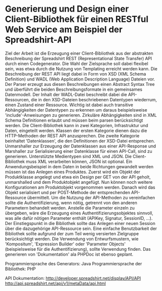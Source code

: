 # Generierung und Design einer Client-Bibliothek für einen RESTful Web Service am Beispiel der Spreadshirt-API

Ziel der Arbeit ist die Erzeugung einer Client-Bibliothek aus der abstrakten Beschreibung der Spreadshirt REST (Representational State Transfer) API durch einen Codegenerator. Die Wahl der Zielsprache soll dabei flexibel sein, was etwa durch die Nutzung von Templating erreicht werden kann. Die Beschreibung der REST API liegt dabei in Form von XSD (XML Schema Definition) und WADL (Web Application Description Language) Dateien vor. Der Parser erzeugt aus diesen Beschreibungen einen Abstract Syntax Tree und überführt die beiden Beschreibungsformate in ein gemeinsames Datenmodell. Der Inhalt der WADL-Datei beschreibt dabei die API-Ressourcen, die in den XSD-Dateien beschriebenen Datentypen wiederrum, einen Zustand einer Ressource.
Wichtig ist dabei auch transitive Abhängigkeiten der Datentypen zu erkennen um daraus beispielsweise 'include'-Anweisungen zu generieren. Zirkuläre Abhängigkeiten sind in XML Schema Definitionen erlaubt und müssen beim parsen berücksichtigt werden. 
Die Client-Bibliothek kann in zwei Kategorien, Infrastruktur und Daten, eingeteilt werden. Klassen der ersten Kategorie dienen dazu die HTTP-Methoden der REST API anzusprechen. Die zweite Kategorie beinhaltet 'Datenklassen', die den Definitionen der XSD-Datei entsprechen. Unmarshaller zur Erzeugung der Datenklassen aus einer API-Response und Marshaller zur Serialisierung einer Datenklasse für einen API-Call, sind zu generieren. Unterstützte Medientypen sind XML und JSON. Die Client-Bibliothek muss XML verarbeiten können, JSON ist optional. 
Ein Anwendungsbeispiel in dem Daten in beide Richtungen gewandelt werden müssen ist das Anlegen eines Produktes. Zuerst wird ein Objekt der Produktklasse angelegt und etwa ein Design per GET von der API geholt, unmarshalled und dem Produktobjekt angefügt. Nun können noch weitere Konfigurationen am Produktobjekt vorgenommen werden. Danach wird das Objekt serialisiert und per POST-Methode der entsprechenden API-Ressource übermittelt.
Um die Nutzung der API-Methoden zu vereinfachen sollte die Authentifizierung, wenn nötig, getrennt von den anderen Parametern behandelt werden. Anstelle die Parameter einzeln zu übergeben, wäre die Erzeugung eines Authentifizierungsobjektes sinnvoll, was alle dafür nötigen Parameter enthält (APIKey, Signatur, SessionID, ...). Der Einstiegspunkt in die Bibliothek sollte das Anlegen einer neuen Session über die dazugehörige API-Ressource sein.
Eine einfache Benutzbarkeit der Bibliothek sollte aufgrund der zum Teil wenig versierten Zielgruppe berücksichtigt werden. Die Verwendung von Entwurfsmustern, wie 'Kompositum', 'Expression Builder' oder 'Parameter Objects' (beispielsweise für die Authentifizierung), sollte Verwendung finden. Das generieren von 'Dokumentation' ala PHPDoc ist ebenso geplant. 

Programmiersprache des Generators: Java
Programmiersprache der Bibliothek: PHP

API Dokumentation:
    http://developer.spreadshirt.net/display/API/API
    http://api.spreadshirt.net/api/v1/metaData/api.html


